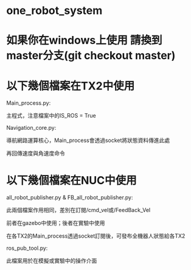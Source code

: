 # one_robot_system

# 如果你在windows上使用 請換到master分支(git checkout master)

# 以下幾個檔案在TX2中使用

Main_process.py:

  主程式，注意檔案中的IS_ROS = True
  
Navigation_core.py:
  
  導航網路運算核心，Main_process會透過socket將狀態資料傳進此處
  
  再回傳速度與角速度命令

# 以下幾個檔案在NUC中使用

all_robot_publisher.py & FB_all_robot_publisher.py:
  
  此兩個檔案作用相同，差別在訂閱/cmd_vel或/FeedBack_Vel
  
  前者在gazebo中使用；後者在實驗中使用
  
  在各TX2的Main_process透過socket訂閱後，可發布全機器人狀態給各TX2
  
ros_pub_tool.py:
  
  此檔案用於在模擬或實驗中的操作介面

